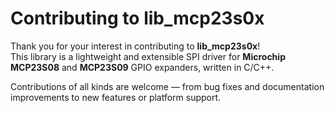 # Contributing to lib_mcp23s0x

Thank you for your interest in contributing to **lib_mcp23s0x**!  
This library is a lightweight and extensible SPI driver for **Microchip MCP23S08** and **MCP23S09** GPIO expanders, written in C/C++.

Contributions of all kinds are welcome — from bug fixes and documentation improvements to new features or platform support.